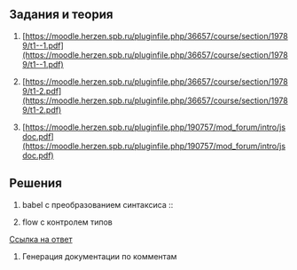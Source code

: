 ## Задания и теория

1. [https://moodle.herzen.spb.ru/pluginfile.php/36657/course/section/19789/t1--1.pdf](https://moodle.herzen.spb.ru/pluginfile.php/36657/course/section/19789/t1--1.pdf)

1. [https://moodle.herzen.spb.ru/pluginfile.php/36657/course/section/19789/t1-2.pdf](https://moodle.herzen.spb.ru/pluginfile.php/36657/course/section/19789/t1-2.pdf)

1. [https://moodle.herzen.spb.ru/pluginfile.php/190757/mod_forum/intro/jsdoc.pdf](https://moodle.herzen.spb.ru/pluginfile.php/190757/mod_forum/intro/jsdoc.pdf)

## Решения

1. babel с преобразованием синтаксиса ::

1. flow с контролем типов

[Ссылка на ответ](https://github.com/NikitaPO/NikitaPLabs/blob/master/JS5/result2.md)

1. Генерация документации по комментам
